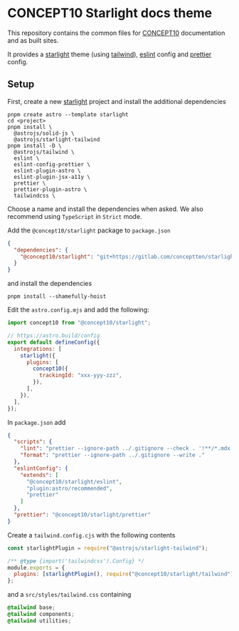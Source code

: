 # CONCEPT10 Starlight docs theme

This repository contains the common files for
[CONCEPT10](https://www.concept10.be) documentation and as built sites.

It provides a [starlight](https://starlight.astro.build/) theme (using
[tailwind](https://tailwindcss.com/)),
[eslint](https://eslint.style/) config and [prettier](https://prettier.io/)
config.

## Setup

First, create a new [starlight](https://starlight.astro.build/) project and
install the additional dependencies

```shell
pnpm create astro --template starlight
cd <project>
pnpm install \
  @astrojs/solid-js \
  @astrojs/starlight-tailwind
pnpm install -D \
  @astrojs/tailwind \
  eslint \
  eslint-config-prettier \
  eslint-plugin-astro \
  eslint-plugin-jsx-a11y \
  prettier \
  prettier-plugin-astro \
  tailwindcss \
```

Choose a name and install the dependencies when asked.
We also recommend using `TypeScript` in `Strict` mode.

Add the `@concept10/starlight` package to `package.json`

```json
{
  "dependencies": {
    "@concept10/starlight": "git+https://gitlab.com/conceptten/starlight.git#v1.0.1"
  }
}
```

and install the dependencies

```shell
pnpm install --shamefully-hoist
```

Edit the `astro.config.mjs` and add the following:

```js
import concept10 from "@concept10/starlight";

// https://astro.build/config
export default defineConfig({
  integrations: [
    starlight({
      plugins: [
        concept10({
          trackingId: "xxx-yyy-zzz",
        }),
      ],
    }),
  ],
});
```

In `package.json` add

```json
{
  "scripts": {
    "lint": "prettier --ignore-path ../.gitignore --check . '!**/*.mdx' && eslint --ignore-path ../.gitignore",
    "format": "prettier --ignore-path ../.gitignore --write ."
  },
  "eslintConfig": {
    "extends": [
      "@concept10/starlight/eslint",
      "plugin:astro/recommended",
      "prettier"
    ]
  },
  "prettier": "@concept10/starlight/prettier"
}
```

Create a `tailwind.config.cjs` with the following contents

```js
const starlightPlugin = require("@astrojs/starlight-tailwind");

/** @type {import('tailwindcss').Config} */
module.exports = {
  plugins: [starlightPlugin(), require("@concept10/starlight/tailwind")],
};
```

and a `src/styles/tailwind.css` containing

```css
@tailwind base;
@tailwind components;
@tailwind utilities;
```
